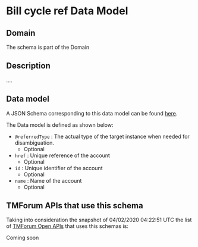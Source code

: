# Bill cycle ref Data Model

## Domain

The  schema is part of the  Domain

## Description

....

## Data model

A JSON Schema corresponding to this data model can be found
[here](https://github.com/tmforum-rand/schemas/blob/candidates/Customer/BillCycleRef.schema.json).

The Data model is defined as shown below:
- `@referredType` : The actual type of the target instance when needed for disambiguation.
  - Optional
- `href` : Unique reference of the account
  - Optional
- `id` : Unique identifier of the account
  - Optional
- `name` : Name of the account
  - Optional




## TMForum APIs that use this schema

Taking into consideration the snapshot of 04/02/2020 04:22:51 UTC the list of [TMForum Open APIs](https://www.tmforum.org/open-apis/) that uses this schemas is:

Coming soon